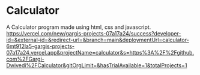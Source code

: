 # Calculator
A Calculator program made using html, css and javascript.
https://vercel.com/new/gargis-projects-07a17a24/success?developer-id=&external-id=&redirect-url=&branch=main&deploymentUrl=calculator-6mt912la5-gargis-projects-07a17a24.vercel.app&projectName=calculator&s=https%3A%2F%2Fgithub.com%2FGargi-Dwivedi%2FCalculator&gitOrgLimit=&hasTrialAvailable=1&totalProjects=1

